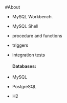 #About

* MySQL Workbench.
* MySQL Shell
* procedure and functions
* triggers
* integration tests

    
    
   #### Databases:
    
* MySQL
* PostgreSQL
* H2